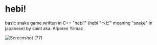 # hebi!
basic snake game written in C++ "hebi!" (hebi "ヘビ" meaning "snake" in japanese) by saint aka. Alperen Yilmaz

![Screenshot (77)](https://user-images.githubusercontent.com/102390988/183263070-75463135-3cbd-4828-8988-3c0caf2a7cff.png)
